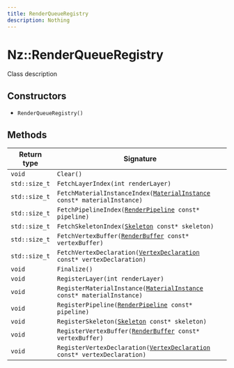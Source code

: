 ```yaml
---
title: RenderQueueRegistry
description: Nothing
---
```


# Nz::RenderQueueRegistry

Class description

## Constructors

- `RenderQueueRegistry()`

## Methods

| Return type | Signature |
| ----------- | --------- |
| `void` | `Clear()` |
| `std::size_t` | `FetchLayerIndex(int renderLayer)` |
| `std::size_t` | `FetchMaterialInstanceIndex(`[`MaterialInstance`](documentation/generated/Graphics/MaterialInstance.md)` const* materialInstance)` |
| `std::size_t` | `FetchPipelineIndex(`[`RenderPipeline`](documentation/generated/Renderer/RenderPipeline.md)` const* pipeline)` |
| `std::size_t` | `FetchSkeletonIndex(`[`Skeleton`](documentation/generated/Utility/Skeleton.md)` const* skeleton)` |
| `std::size_t` | `FetchVertexBuffer(`[`RenderBuffer`](documentation/generated/Renderer/RenderBuffer.md)` const* vertexBuffer)` |
| `std::size_t` | `FetchVertexDeclaration(`[`VertexDeclaration`](documentation/generated/Utility/VertexDeclaration.md)` const* vertexDeclaration)` |
| `void` | `Finalize()` |
| `void` | `RegisterLayer(int renderLayer)` |
| `void` | `RegisterMaterialInstance(`[`MaterialInstance`](documentation/generated/Graphics/MaterialInstance.md)` const* materialInstance)` |
| `void` | `RegisterPipeline(`[`RenderPipeline`](documentation/generated/Renderer/RenderPipeline.md)` const* pipeline)` |
| `void` | `RegisterSkeleton(`[`Skeleton`](documentation/generated/Utility/Skeleton.md)` const* skeleton)` |
| `void` | `RegisterVertexBuffer(`[`RenderBuffer`](documentation/generated/Renderer/RenderBuffer.md)` const* vertexBuffer)` |
| `void` | `RegisterVertexDeclaration(`[`VertexDeclaration`](documentation/generated/Utility/VertexDeclaration.md)` const* vertexDeclaration)` |
